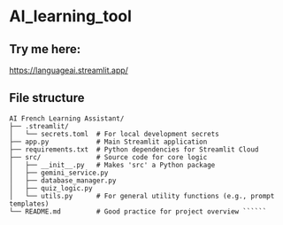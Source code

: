 # AI_learning_tool

## Try me here:
https://languageai.streamlit.app/

## File structure
`````` 
AI French Learning Assistant/
├── .streamlit/
│   └── secrets.toml  # For local development secrets
├── app.py            # Main Streamlit application
├── requirements.txt  # Python dependencies for Streamlit Cloud
├── src/              # Source code for core logic
│   ├── __init__.py   # Makes 'src' a Python package
│   ├── gemini_service.py
│   ├── database_manager.py
│   ├── quiz_logic.py
│   └── utils.py      # For general utility functions (e.g., prompt templates)
└── README.md         # Good practice for project overview ``````